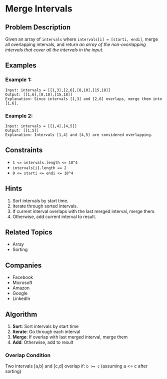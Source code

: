 # Merge Intervals

## Problem Description

Given an array of `intervals` where `intervals[i] = [starti, endi]`, merge all overlapping intervals, and return *an array of the non-overlapping intervals that cover all the intervals in the input*.

## Examples

### Example 1:
```
Input: intervals = [[1,3],[2,6],[8,10],[15,18]]
Output: [[1,6],[8,10],[15,18]]
Explanation: Since intervals [1,3] and [2,6] overlaps, merge them into [1,6].
```

### Example 2:
```
Input: intervals = [[1,4],[4,5]]
Output: [[1,5]]
Explanation: Intervals [1,4] and [4,5] are considered overlapping.
```

## Constraints

- `1 <= intervals.length <= 10^4`
- `intervals[i].length == 2`
- `0 <= starti <= endi <= 10^4`

## Hints

1. Sort intervals by start time.
2. Iterate through sorted intervals.
3. If current interval overlaps with the last merged interval, merge them.
4. Otherwise, add current interval to result.

## Related Topics

- Array
- Sorting

## Companies

- Facebook
- Microsoft
- Amazon
- Google
- LinkedIn

## Algorithm

1. **Sort**: Sort intervals by start time
2. **Iterate**: Go through each interval
3. **Merge**: If overlap with last merged interval, merge them
4. **Add**: Otherwise, add to result

### Overlap Condition
Two intervals [a,b] and [c,d] overlap if: `b >= c` (assuming a <= c after sorting)
